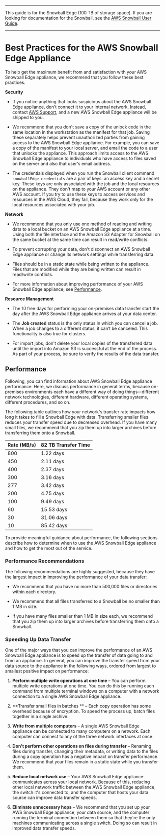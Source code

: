 --------

This guide is for the Snowball Edge \(100 TB of storage space\)\. If you are looking for documentation for the Snowball, see the [AWS Snowball User Guide](http://docs.aws.amazon.com/snowball/latest/ug/whatissnowball.html)\.

--------

# Best Practices for the AWS Snowball Edge Appliance<a name="BestPractices"></a>

To help get the maximum benefit from and satisfaction with your AWS Snowball Edge appliance, we recommend that you follow these best practices\.

**Security**

+ If you notice anything that looks suspicious about the AWS Snowball Edge appliance, don't connect it to your internal network\. Instead, contact [AWS Support](https://aws.amazon.com/premiumsupport/), and a new AWS Snowball Edge appliance will be shipped to you\.

+ We recommend that you don't save a copy of the unlock code in the same location in the workstation as the manifest for that job\. Saving these separately helps prevent unauthorized parties from gaining access to the AWS Snowball Edge appliance\. For example, you can save a copy of the manifest to your local server, and email the code to a user that unlocks the appliance\. This approach limits access to the AWS Snowball Edge appliance to individuals who have access to files saved on the server and also that user's email address\.

+ The credentials displayed when you run the Snowball client command `snowballEdge credentials` are a pair of keys: an access key and a secret key\. These keys are only associated with the job and the local resources on the appliance\. They don't map to your AWS account or any other AWS account\. If you try to use these keys to access services and resources in the AWS Cloud, they fail, because they work only for the local resources associated with your job\.

**Network**

+ We recommend that you only use one method of reading and writing data to a local bucket on an AWS Snowball Edge appliance at a time\. Using both the file interface and the Amazon S3 Adapter for Snowball on the same bucket at the same time can result in read/write conflicts\.

+ To prevent corrupting your data, don't disconnect an AWS Snowball Edge appliance or change its network settings while transferring data\.

+ Files should be in a static state while being written to the appliance\. Files that are modified while they are being written can result in read/write conflicts\.

+ For more information about improving performance of your AWS Snowball Edge appliance, see [Performance](#performance)\.

**Resource Management**

+ The 10 free days for performing your on\-premises data transfer start the day after the AWS Snowball Edge appliance arrives at your data center\.

+ The **Job created** status is the only status in which you can cancel a job\. When a job changes to a different status, it can’t be canceled\. This functionality is also true for clusters\.

+ For import jobs, don't delete your local copies of the transferred data until the import into Amazon S3 is successful at the end of the process\. As part of your process, be sure to verify the results of the data transfer\.

## Performance<a name="performance"></a>

Following, you can find information about AWS Snowball Edge appliance performance\. Here, we discuss performance in general terms, because on\-premises environments each have a different way of doing things—different network technologies, different hardware, different operating systems, different procedures, and so on\.

The following table outlines how your network's transfer rate impacts how long it takes to fill a Snowball Edge with data\. Transferring smaller files reduces your transfer speed due to decreased overhead\. If you have many small files, we recommend that you zip them up into larger archives before transferring them onto a Snowball\.


| Rate \(MB/s\) | 82 TB Transfer Time | 
| --- | --- | 
| 800 | 1\.22 days | 
| 450 | 2\.11 days | 
| 400 | 2\.37 days | 
| 300 | 3\.16 days | 
| 277 | 3\.42 days | 
| 200 | 4\.75 days | 
| 100 | 9\.49 days | 
| 60 | 15\.53 days | 
| 30 | 31\.06 days | 
| 10 | 85\.42 days | 

To provide meaningful guidance about performance, the following sections describe how to determine when to use the AWS Snowball Edge appliance and how to get the most out of the service\.

### Performance Recommendations<a name="perf-recommendations"></a>

The following recommendations are highly suggested, because they have the largest impact in improving the performance of your data transfer:

+ We recommend that you have no more than 500,000 files or directories within each directory\.

+ We recommend that all files transferred to a Snowball be no smaller than 1 MB in size\.

+ If you have many files smaller than 1 MB in size each, we recommend that you zip them up into larger archives before transferring them onto a Snowball\.

### Speeding Up Data Transfer<a name="transferspeed"></a>

One of the major ways that you can improve the performance of an AWS Snowball Edge appliance is to speed up the transfer of data going to and from an appliance\. In general, you can improve the transfer speed from your data source to the appliance in the following ways, ordered from largest to smallest positive impact on performance:

1. **Perform multiple write operations at one time** – You can perform multiple write operations at one time\. You can do this by running each command from multiple terminal windows on a computer with a network connection to a single AWS Snowball Edge appliance\.

1. **Transfer small files in batches ** – Each copy operation has some overhead because of encryption\. To speed the process up, batch files together in a single archive\. 

1. **Write from multiple computers** – A single AWS Snowball Edge appliance can be connected to many computers on a network\. Each computer can connect to any of the three network interfaces at once\.

1. **Don't perform other operations on files during transfer** – Renaming files during transfer, changing their metadata, or writing data to the files during a copy operation has a negative impact on transfer performance\. We recommend that your files remain in a static state while you transfer them\. 

1. **Reduce local network use** – Your AWS Snowball Edge appliance communicates across your local network\. Because of this, reducing other local network traffic between the AWS Snowball Edge appliance, the switch it's connected to, and the computer that hosts your data source can improve data transfer speeds\.

1. **Eliminate unnecessary hops** – We recommend that you set up your AWS Snowball Edge appliance, your data source, and the computer running the terminal connection between them so that they're the only machines communicating across a single switch\. Doing so can result in improved data transfer speeds\.